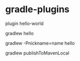 # gradle-plugins

plugin hello-world

gradlew hello

gradlew -Pnickname=name hello

gradlew publishToMavenLocal
